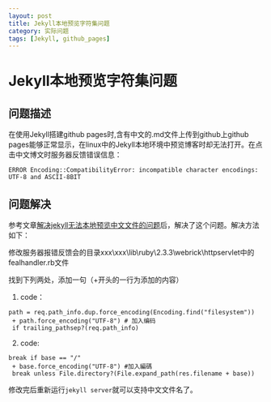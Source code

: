```yaml
---
layout: post
title: Jekyll本地预览字符集问题
category: 实际问题
tags: [Jekyll, github_pages]
---
```


# Jekyll本地预览字符集问题

## 问题描述  

在使用Jekyll搭建github pages时,含有中文的.md文件上传到github上github pages能够正常显示，在linux中的Jekyll本地环境中预览博客时却无法打开。在点击中文博文时服务器反馈错误信息：  

```
ERROR Encoding::CompatibilityError: incompatible character encodings: UTF-8 and ASCII-8BIT
```
  
## 问题解决
  
参考文章[解决jekyll无法本地预览中文文件的问题](http://blog.csdn.net/yinaoxiong/article/details/54025482)后，解决了这个问题。解决方法如下：

修改服务器报错反馈会的目录xxx\xxx\lib\ruby\2.3.3\webrick\httpservlet中的fealhandler.rb文件

找到下列两处，添加一句（+开头的一行为添加的内容）
  
1. code：   
```
path = req.path_info.dup.force_encoding(Encoding.find("filesystem"))
 + path.force_encoding("UTF-8") # 加入编码
 if trailing_pathsep?(req.path_info)
```  
2. code:  
```
break if base == "/"
 + base.force_encoding("UTF-8") #加入編碼
 break unless File.directory?(File.expand_path(res.filename + base))
```  
  
修改完后重新运行``` jekyll server ```就可以支持中文文件名了。


